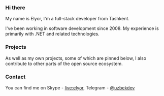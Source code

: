 ### Hi there

My name is Elyor, I'm a full-stack developer from Tashkent.

I've been working in software development since 2008. My experience is primarily with .NET and related technologies.
  
### Projects

As well as my own projects, some of which are pinned below, I also contribute to other parts of the open source ecosystem.
 
### Contact

You can find me on Skype - [live:elyor](https://join.skype.com/invite/bZR6lZBVLDwP), Telegram - [@uzbekdev](https://t.me/uzbekdev)
